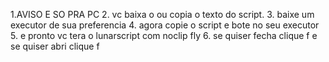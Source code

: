 1.AVISO E SO PRA PC
2. vc baixa o ou copia o texto do script.
3. baixe um executor de sua preferencia
4. agora copie o script e bote no seu executor
5. e pronto vc tera o lunarscript com noclip fly
6. se quiser fecha clique f e se quiser abri clique f
